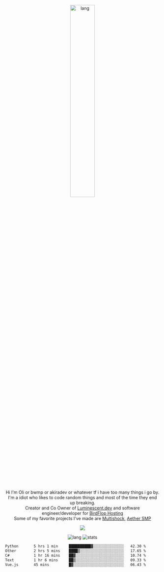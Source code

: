 <p align="center">
 <a href="https://luminescent.dev">
  <img width="40%" alt="lang" src="https://github.com/bwmp/bwmp/blob/main/l_10.png?raw=true" />
 </a>
</p>

<p align="center">
 Hi I'm Oli or bwmp or akiradev or whatever tf i have too many things i go by.<br>
 I'm a idiot who likes to code random things and most of the time they end up breaking.<br>
 Creator and Co Owner of <a href="https://luminescent.dev">Luminescent.dev</a> and software engineer/developer for <a href="https://www.birdflop.com">BirdFlop Hosting</a><br>
 Some of my favorite projects I've made are <a href="https://github.com/PiShock-Inc/MultiShock">Multishock</a>, <a href="https://www.aethersmp.com">Aether SMP</a>
</p>

<p align="center">
  <a href="https://discord.com/users/798738506859282482"><img align="center" src="https://lanyard-profile-readme.vercel.app/api/798738506859282482?bg=433e4f&borderRadius=10px&showDisplayName=true&idleMessage=Probably%20sleeping"/></a>
</p>

<p align="center">
 <img alt="lang" src="https://github-readme-stats.vercel.app/api/top-langs/?username=bwmp&layout=compact&hide_border=true&langs_count=10&theme=transparent&custom_title=Languages" />
 <img alt="stats" src="https://github-readme-stats.vercel.app/api?username=bwmp&show_icons=true&hide_border=true&count_private=true&theme=transparent&custom_title=Statistics">
</p>
<p align="center">
 <!--START_SECTION:waka-->

```txt
Python       5 hrs 1 min     ██████████▓░░░░░░░░░░░░░░   42.30 %
Other        2 hrs 5 mins    ████▒░░░░░░░░░░░░░░░░░░░░   17.65 %
C#           1 hr 16 mins    ██▓░░░░░░░░░░░░░░░░░░░░░░   10.74 %
Text         1 hr 6 mins     ██▒░░░░░░░░░░░░░░░░░░░░░░   09.33 %
Vue.js       45 mins         █▓░░░░░░░░░░░░░░░░░░░░░░░   06.43 %
```

<!--END_SECTION:waka-->
</p>
